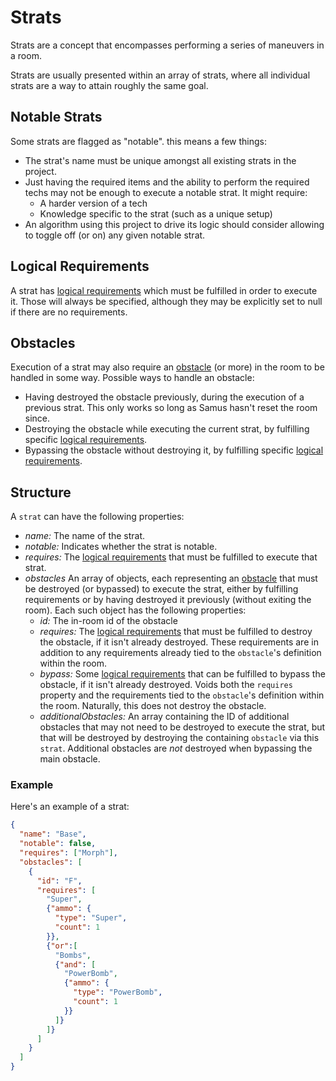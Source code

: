 # Strats
Strats are a concept that encompasses performing a series of maneuvers in a room.

Strats are usually presented within an array of strats, where all individual strats are a way to attain roughly the same goal.

## Notable Strats

Some strats are flagged as "notable". this means a few things:
  * The strat's name must be unique amongst all existing strats in the project.
  * Just having the required items and the ability to perform the required techs may not be enough to execute a notable strat. It might require:
    * A harder version of a tech
    * Knowledge specific to the strat (such as a unique setup)
  * An algorithm using this project to drive its logic should consider allowing to toggle off (or on) any given notable strat.

## Logical Requirements

A strat has [logical requirements](logicalRequirements.md) which must be fulfilled in order to execute it. Those will always be specified, although they may be explicitly set to null if there are no requirements.

## Obstacles

Execution of a strat may also require an [obstacle](region/region-readme.md#obstacles) (or more) in the room to be handled in some way. Possible ways to handle an obstacle:
 * Having destroyed the obstacle previously, during the execution of a previous strat. This only works so long as Samus hasn't reset the room since.
 * Destroying the obstacle while executing the current strat, by fulfilling specific [logical requirements](logicalRequirements.md).
 * Bypassing the obstacle without destroying it, by fulfilling specific [logical requirements](logicalRequirements.md).

## Structure

A `strat` can have the following properties:
  * _name:_ The name of the strat.
  * _notable:_ Indicates whether the strat is notable.
  * _requires:_ The [logical requirements](logicalRequirements.md) that must be fulfilled to execute that strat.
  * _obstacles_ An array of objects, each representing an [obstacle](region/region-readme.md#obstacles) that must be destroyed (or bypassed) to execute the strat, either by fulfilling requirements or by having destroyed it previously (without exiting the room). Each such object has the following properties:
    * _id:_ The in-room id of the obstacle
    * _requires:_ The [logical requirements](logicalRequirements.md) that must be fulfilled to destroy the obstacle, if it isn't already destroyed. These requirements are in addition to any requirements already tied to the `obstacle`'s definition within the room.
    * _bypass:_ Some [logical requirements](logicalRequirements.md) that can be fulfilled to bypass the obstacle, if it isn't already destroyed. Voids both the `requires` property and the requirements tied to the `obstacle`'s definition within the room. Naturally, this does not destroy the obstacle.
    * _additionalObstacles:_ An array containing the ID of additional obstacles that may not need to be destroyed to execute the strat, but that will be destroyed by destroying the containing `obstacle` via this `strat`. Additional obstacles are _not_ destroyed when bypassing the main obstacle.

### Example

Here's an example of a strat:

```json
{
  "name": "Base",
  "notable": false,
  "requires": ["Morph"],
  "obstacles": [
    {
      "id": "F",
      "requires": [
        "Super",
        {"ammo": {
          "type": "Super",
          "count": 1
        }},
        {"or":[
          "Bombs",
          {"and": [
            "PowerBomb",
            {"ammo": {
              "type": "PowerBomb",
              "count": 1
            }}
          ]}
        ]}
      ]
    }
  ]
}
```